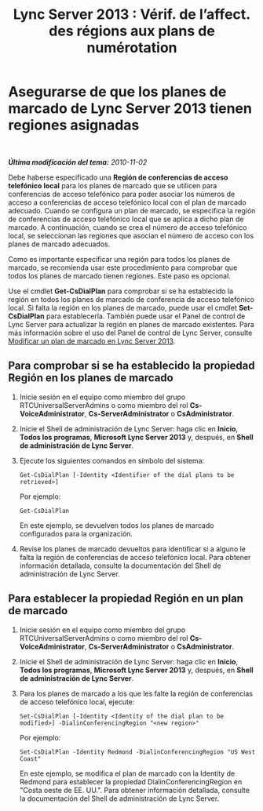 ﻿---
title: "Lync Server 2013 : Vérif. de l’affect. des régions aux plans de numérotation"
TOCTitle: Asegurarse de que los planes de marcado tienen regiones asignadas
ms:assetid: 3da3a907-0dbf-4440-b12f-370f94dd4c17
ms:mtpsurl: https://technet.microsoft.com/es-es/library/Gg425903(v=OCS.15)
ms:contentKeyID: 48275055
ms.date: 01/07/2017
mtps_version: v=OCS.15
ms.translationtype: HT
---

# Asegurarse de que los planes de marcado de Lync Server 2013 tienen regiones asignadas

 

_**Última modificación del tema:** 2010-11-02_

Debe haberse especificado una **Región de conferencias de acceso telefónico local** para los planes de marcado que se utilicen para conferencias de acceso telefónico para poder asociar los números de acceso a conferencias de acceso telefónico local con el plan de marcado adecuado. Cuando se configura un plan de marcado, se especifica la región de conferencias de acceso telefónico local que se aplica a dicho plan de marcado. A continuación, cuando se crea el número de acceso telefónico local, se seleccionan las regiones que asocian el número de acceso con los planes de marcado adecuados.

Como es importante especificar una región para todos los planes de marcado, se recomienda usar este procedimiento para comprobar que todos los planes de marcado tienen regiones. Este paso es opcional.

Use el cmdlet **Get-CsDialPlan** para comprobar si se ha establecido la región en todos los planes de marcado de conferencia de acceso telefónico local. Si falta la región en los planes de marcado, puede usar el cmdlet **Set-CsDialPlan** para establecerla. También puede usar el Panel de control de Lync Server para actualizar la región en planes de marcado existentes. Para más información sobre el uso del Panel de control de Lync Server, consulte [Modificar un plan de marcado en Lync Server 2013](lync-server-2013-modify-a-dial-plan.md).

## Para comprobar si se ha establecido la propiedad Región en los planes de marcado

1.  Inicie sesión en el equipo como miembro del grupo RTCUniversalServerAdmins o como miembro del rol **Cs-VoiceAdministrator**, **Cs-ServerAdministrator** o **CsAdministrator**.

2.  Inicie el Shell de administración de Lync Server: haga clic en **Inicio**, **Todos los programas**, **Microsoft Lync Server 2013** y, después, en **Shell de administración de Lync Server**.

3.  Ejecute los siguientes comandos en símbolo del sistema:
    
        Get-CsDialPlan [-Identity <Identifier of the dial plans to be retrieved>]
    
    Por ejemplo:
    
        Get-CsDialPlan
    
    En este ejemplo, se devuelven todos los planes de marcado configurados para la organización.

4.  Revise los planes de marcado devueltos para identificar si a alguno le falta la región de conferencias de acceso telefónico local. Para obtener información detallada, consulte la documentación del Shell de administración de Lync Server.

## Para establecer la propiedad Región en un plan de marcado

1.  Inicie sesión en el equipo como miembro del grupo RTCUniversalServerAdmins o como miembro del rol **Cs-VoiceAdministrator**, **Cs-ServerAdministrator** o **CsAdministrator**.

2.  Inicie el Shell de administración de Lync Server: haga clic en **Inicio**, **Todos los programas**, **Microsoft Lync Server 2013** y, después, en **Shell de administración de Lync Server**.

3.  Para los planes de marcado a los que les falte la región de conferencias de acceso telefónico local, ejecute:
    
        Set-CsDialPlan [-Identity <Identity of the dial plan to be modified>] -DialinConferencingRegion "<new region>"
    
    Por ejemplo:
    
        Set-CsDialPlan -Identity Redmond -DialinConferencingRegion "US West Coast"
    
    En este ejemplo, se modifica el plan de marcado con la Identity de Redmond para establecer la propiedad DialinConferencingRegion en "Costa oeste de EE. UU.". Para obtener información detallada, consulte la documentación del Shell de administración de Lync Server.

